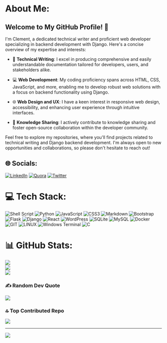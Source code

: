 # About Me:

## Welcome to My GitHub Profile! 👋

I'm Clement, a dedicated technical writer and proficient web developer specializing in backend development with Django. Here's a concise overview of my expertise and interests:

- 📝 **Technical Writing**: I excel in producing comprehensive and easily understandable documentation tailored for developers, users, and stakeholders alike.

- 💻 **Web Development**: My coding proficiency spans across HTML, CSS, JavaScript, and more, enabling me to develop robust web solutions with a focus on backend functionality using Django.

- 🌐 **Web Design and UX**: I have a keen interest in responsive web design, accessibility, and enhancing user experience through intuitive interfaces.

- 📘 **Knowledge Sharing**: I actively contribute to knowledge sharing and foster open-source collaboration within the developer community.

Feel free to explore my repositories, where you'll find projects related to technical writing and Django backend development. I'm always open to new opportunities and collaborations, so please don't hesitate to reach out!


## 🌐 Socials:
[![LinkedIn](https://img.shields.io/badge/LinkedIn-%230077B5.svg?logo=linkedin&logoColor=white)](https://linkedin.com/in/ClemsNzube ) [![Quora](https://img.shields.io/badge/Quora-%23B92B27.svg?logo=Quora&logoColor=white)](https://quora.com/profile/https://www.quora.com/profile/Clement-Nzubechukwu?ch=10&oid=1376103509&share=e1ae0788&srid=uQ4X8m&target_type=user) [![Twitter](https://img.shields.io/badge/Twitter-%231DA1F2.svg?logo=Twitter&logoColor=white)](https://twitter.com/ClemsNzube ) 

# 💻 Tech Stack:
![Shell Script](https://img.shields.io/badge/shell_script-%23121011.svg?style=for-the-badge&logo=gnu-bash&logoColor=white) ![Python](https://img.shields.io/badge/python-3670A0?style=for-the-badge&logo=python&logoColor=ffdd54) ![JavaScript](https://img.shields.io/badge/javascript-%23323330.svg?style=for-the-badge&logo=javascript&logoColor=%23F7DF1E) ![CSS3](https://img.shields.io/badge/css3-%231572B6.svg?style=for-the-badge&logo=css3&logoColor=white) ![Markdown](https://img.shields.io/badge/markdown-%23000000.svg?style=for-the-badge&logo=markdown&logoColor=white) ![Bootstrap](https://img.shields.io/badge/bootstrap-%238511FA.svg?style=for-the-badge&logo=bootstrap&logoColor=white) ![Flask](https://img.shields.io/badge/flask-%23000.svg?style=for-the-badge&logo=flask&logoColor=white) ![Django](https://img.shields.io/badge/django-%23092E20.svg?style=for-the-badge&logo=django&logoColor=white) ![React](https://img.shields.io/badge/react-%2320232a.svg?style=for-the-badge&logo=react&logoColor=%2361DAFB) ![WordPress](https://img.shields.io/badge/WordPress-%23117AC9.svg?style=for-the-badge&logo=WordPress&logoColor=white) ![SQLite](https://img.shields.io/badge/sqlite-%2307405e.svg?style=for-the-badge&logo=sqlite&logoColor=white) ![MySQL](https://img.shields.io/badge/mysql-%2300000f.svg?style=for-the-badge&logo=mysql&logoColor=white) ![Docker](https://img.shields.io/badge/docker-%230db7ed.svg?style=for-the-badge&logo=docker&logoColor=white) ![GIT](https://img.shields.io/badge/Git-fc6d26?style=for-the-badge&logo=git&logoColor=white) ![LINUX](https://img.shields.io/badge/Linux-FCC624?style=for-the-badge&logo=linux&logoColor=black) ![Windows Terminal](https://img.shields.io/badge/Windows%20Terminal-%234D4D4D.svg?style=for-the-badge&logo=windows-terminal&logoColor=white) ![C](https://img.shields.io/badge/c-%2300599C.svg?style=for-the-badge&logo=c&logoColor=white)
# 📊 GitHub Stats:
![](https://github-readme-stats.vercel.app/api?username=ClemsNzube&theme=dark&hide_border=false&include_all_commits=false&count_private=false)<br/>
![](https://github-readme-streak-stats.herokuapp.com/?user=ClemsNzube&theme=dark&hide_border=false)<br/>
![](https://github-readme-stats.vercel.app/api/top-langs/?username=ClemsNzube&theme=dark&hide_border=false&include_all_commits=false&count_private=false&layout=compact)

### ✍️ Random Dev Quote
![](https://quotes-github-readme.vercel.app/api?type=horizontal&theme=radical)

### 🔝 Top Contributed Repo
![](https://github-contributor-stats.vercel.app/api?username=ClemsNzube&limit=5&theme=dark&combine_all_yearly_contributions=true)

---
[![](https://visitcount.itsvg.in/api?id=ClemsNzube&icon=0&color=0)](https://visitcount.itsvg.in)

<!-- Proudly created with GPRM ( https://gprm.itsvg.in ) -->
